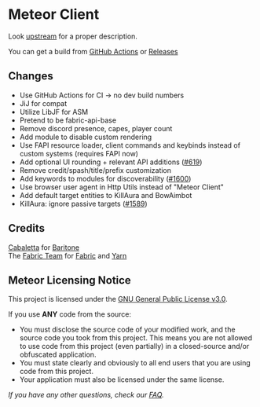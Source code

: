 # Meteor Client
Look [upstream](https://github.com/MeteorDevelopment/meteor-client) for a proper description.

You can get a build from [GitHub Actions](https://github.com/JFronny/meteor-client/actions) or [Releases](https://github.com/JFronny/meteor-client/releases)

## Changes
- Use GitHub Actions for CI -> no dev build numbers
- JiJ for compat
- Utilize LibJF for ASM
- Pretend to be fabric-api-base
- Remove discord presence, capes, player count
- Add module to disable custom rendering
- Use FAPI resource loader, client commands and keybinds instead of custom systems (requires FAPI now)
- Add optional UI rounding + relevant API additions ([#619](https://github.com/MeteorDevelopment/meteor-client/pull/619))
- Remove credit/spash/title/prefix customization
- Add keywords to modules for discoverability ([#1600](https://github.com/MeteorDevelopment/meteor-client/pull/1600))
- Use browser user agent in Http Utils instead of "Meteor Client"
- Add default target entities to KillAura and BowAimbot
- KillAura: ignore passive targets ([#1589](https://github.com/MeteorDevelopment/meteor-client/pull/1589))

## Credits
[Cabaletta](https://github.com/cabaletta) for [Baritone](https://github.com/cabaletta/baritone)  
The [Fabric Team](https://github.com/FabricMC) for [Fabric](https://github.com/FabricMC/fabric-loader) and [Yarn](https://github.com/FabricMC/yarn)

## Meteor Licensing Notice
This project is licensed under the [GNU General Public License v3.0](https://www.gnu.org/licenses/gpl-3.0.en.html).

If you use **ANY** code from the source:
- You must disclose the source code of your modified work, and the source code you took from this project. This means you are not allowed to use code from this project (even partially) in a closed-source and/or obfuscated application.
- You must state clearly and obviously to all end users that you are using code from this project.
- Your application must also be licensed under the same license.


*If you have any other questions, check our [FAQ](https://github.com/MeteorDevelopment/meteor-client/wiki).*
